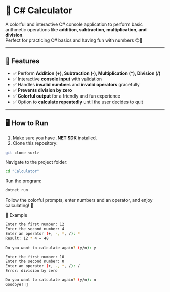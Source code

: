 # 🧮 C# Calculator

A colorful and interactive C# console application to perform basic arithmetic operations like **addition, subtraction, multiplication, and division**.  
Perfect for practicing C# basics and having fun with numbers 😍💖

---

## 🌟 Features

- ✅ Perform **Addition (+), Subtraction (-), Multiplication (*), Division (/)**  
- ✅ Interactive **console input** with validation  
- ✅ Handles **invalid numbers** and **invalid operators** gracefully  
- ✅ **Prevents division by zero**  
- ✅ **Colorful output** for a friendly and fun experience  
- ✅ Option to **calculate repeatedly** until the user decides to quit  

---

## 🖥 How to Run

1. Make sure you have **.NET SDK** installed.  
2. Clone this repository:

```bash
git clone <url>
```

Navigate to the project folder:
```bash
cd "Calculator"
```

Run the program:
```bash
dotnet run
```
Follow the colorful prompts, enter numbers and an operator, and enjoy calculating! 🎉

📝 Example
```bash
Enter the first number: 12
Enter the second number: 4
Enter an operator (+, -, *, /): *
Result: 12 * 4 = 48

Do you want to calculate again? (y/n): y

Enter the first number: 10
Enter the second number: 0
Enter an operator (+, -, *, /): /
Error: division by zero

Do you want to calculate again? (y/n): n
Goodbye! 👋
```